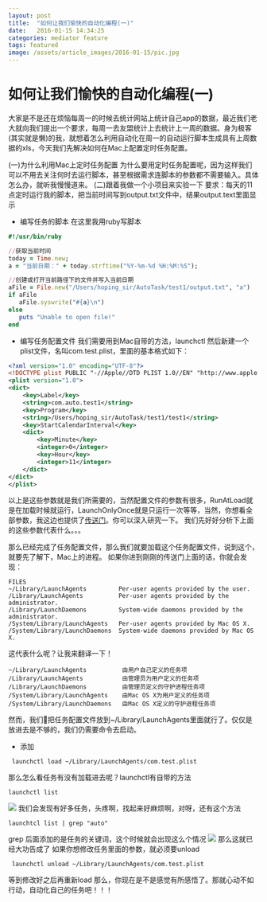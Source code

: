 ```yaml
---
layout: post
title:  "如何让我们愉快的自动化编程(一)"
date:   2016-01-15 14:34:25
categories: mediator feature
tags: featured
image: /assets/article_images/2016-01-15/pic.jpg
---
```


# 如何让我们愉快的自动化编程(一)
大家是不是还在烦恼每周一的时候去统计网站上统计自己app的数据，最近我们老大就向我们提出一个要求，每周一去友盟统计上去统计上一周的数据。身为极客(其实就是懒)的我，就想着怎么利用自动化在周一的自动运行脚本生成具有上周数据的xls，今天我们先解决如何在Mac上配置定时任务配置。

(一)为什么利用Mac上定时任务配置
为什么要用定时任务配置呢，因为这样我们可以不用去关注何时去运行脚本，甚至根据需求连脚本的参数都不需要输入。具体怎么办，就听我慢慢道来。
(二)跟着我做一个小项目来实验一下
要求：每天的11点定时运行我的脚本，把当前时间写到output.txt文件中，结果output.text里面显示
*  编写任务的脚本
  在这里我用ruby写脚本
 
```ruby
#!/usr/bin/ruby

//获取当前时间
today = Time.new; 
a = "当前日期：" + today.strftime("%Y-%m-%d %H:%M:%S");

//创建或打开当前路径下的文件并写入当前日期
aFile = File.new("/Users/hoping_sir/AutoTask/test1/output.txt", "a")
if aFile
   aFile.syswrite("#{a}\n")
else
   puts "Unable to open file!"
end
```

* 编写任务配置文件
我们需要用到Mac自带的方法，launchctl
然后新建一个plist文件，名叫com.test.plist，里面的基本格式如下：

```xml
<?xml version="1.0" encoding="UTF-8"?>
<!DOCTYPE plist PUBLIC "-//Apple//DTD PLIST 1.0//EN" "http://www.apple.com/DTDs/PropertyList-1.0.dtd">
<plist version="1.0">
<dict>
	<key>Label</key>
	<string>com.auto.test1</string>
	<key>Program</key>
	<string>/Users/hoping_sir/AutoTask/test1/test1</string>
	<key>StartCalendarInterval</key>
	<dict>
		<key>Minute</key>
		<integer>0</integer>
		<key>Hour</key>
		<integer>11</integer>
	</dict>
</dict>
</plist>
```
以上是这些参数就是我们所需要的，当然配置文件的参数有很多，RunAtLoad就是在加载时候就运行，LaunchOnlyOnce就是只运行一次等等，当然，你想看全部参数，我这边也提供了[传送门](www.baidu.com)。你可以深入研究一下。
我们先好好分析下上面的这些参数代表什么。。。

那么已经完成了任务配置文件，那么我们就要加载这个任务配置文件，说到这个，就要先了解下，Mac上的进程。
如果你进到刚刚的传送门上面的话，你就会发现：

```
FILES
~/Library/LaunchAgents         Per-user agents provided by the user.
/Library/LaunchAgents          Per-user agents provided by the administrator.
/Library/LaunchDaemons         System-wide daemons provided by the administrator.
/System/Library/LaunchAgents   Per-user agents provided by Mac OS X.
/System/Library/LaunchDaemons  System-wide daemons provided by Mac OS X.
```
这代表什么呢？让我来翻译一下！

```
~/Library/LaunchAgents          由用户自己定义的任务项
/Library/LaunchAgents           由管理员为用户定义的任务项
/Library/LaunchDaemons          由管理员定义的守护进程任务项
/System/Library/LaunchAgents    由Mac OS X为用户定义的任务项
/System/Library/LaunchDaemons   由Mac OS X定义的守护进程任务项
```
然而，我们把任务配置文件放到~/Library/LaunchAgents里面就行了。仅仅是放进去是不够的，我们仍需要命令去启动。
* 添加

 ```
  launchctl load ~/Library/LaunchAgents/com.test.plist
 ``` 
 那么怎么看任务有没有加载进去呢？launchctl有自带的方法
 
```
launchctl list
```
 ![](/Users/hoping_sir/Desktop/1111111.png)
 我们会发现有好多任务，头疼啊，找起来好麻烦啊，对呀，还有这个方法
 
```
launchtcl list | grep "auto"
```
grep 后面添加的是任务的关键词，这个时候就会出现这么个情况
![](/Users/hoping_sir/Desktop/22222.png)
那么这就已经大功告成了
如果你想修改任务里面的参数，就必须要unload

```
 launchctl unload ~/Library/LaunchAgents/com.test.plist
```
等到修改好之后再重新load
那么，你现在是不是感觉有所感悟了。那就心动不如行动，自动化自己的任务吧！！！
 



 


